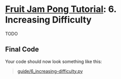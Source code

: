 # [Fruit Jam Pong Tutorial](.#sections): 6. Increasing Difficulty

TODO

## Final Code

Your code should now look something like this:
> [guide/6_increasing-difficulty.py](./guide/6_increasing-difficulty.py)
